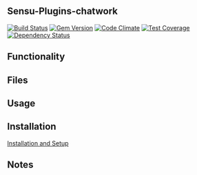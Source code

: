 ## Sensu-Plugins-chatwork

[![Build Status](https://travis-ci.org/sensu-plugins/sensu-plugins-chatwork.svg?branch=master)](https://travis-ci.org/sensu-plugins/sensu-plugins-chatwork)
[![Gem Version](https://badge.fury.io/rb/sensu-plugins-chatwork.svg)](http://badge.fury.io/rb/sensu-plugins-chatwork)
[![Code Climate](https://codeclimate.com/github/sensu-plugins/sensu-plugins-chatwork/badges/gpa.svg)](https://codeclimate.com/github/sensu-plugins/sensu-plugins-chatwork)
[![Test Coverage](https://codeclimate.com/github/sensu-plugins/sensu-plugins-chatwork/badges/coverage.svg)](https://codeclimate.com/github/sensu-plugins/sensu-plugins-chatwork)
[![Dependency Status](https://gemnasium.com/sensu-plugins/sensu-plugins-chatwork.svg)](https://gemnasium.com/sensu-plugins/sensu-plugins-chatwork)

## Functionality

## Files

## Usage

## Installation

[Installation and Setup](http://sensu-plugins.io/docs/installation_instructions.html)

## Notes
